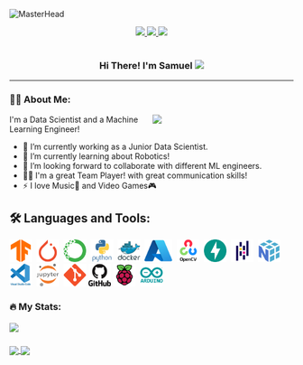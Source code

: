 <!-- <div id="headers" align="center">
  <img src="https://media.giphy.com/media/M9gbBd9nbDrOTu1Mqx/giphy.gif"/>
</div>
 -->
 ![MasterHead](https://images.squarespace-cdn.com/content/v1/56001a27e4b08aa6c7fa74e1/1608127415337-OUP2DUHFI3SHOSPKK3SU/MachineLearning-Banner.jpg?format=2500w)
 
<div id="badges" align="center">
  <a href="https://www.linkedin.com/in/samuel-okon-61456b1b4/">
    <img src="https://img.shields.io/badge/LinkedIn-blue?logo=linkedin&logoColor=white&style=flat-square"/>
  </a>
  
  
  <a href="https://www.youtube.com/channel/UCpcOwTBCN6vs5J3Zz6tkoqQ">
    <img src="https://img.shields.io/badge/YouTube-red?logo=youtube&logoColor=white&style=flat-square"/>
  </a>
  
  <a href="https://twitter.com/sammyudofia1/">
    <img src="https://img.shields.io/badge/TWITTER-blue?logo=twitter&logoColor=white&style=flat-square"/>
  </a>
</div>

<div align="center", id="badges">
<img src="https://komarev.com/ghpvc/?username=SamyySwift&style=flat-square&color=blue" alt=""/>
</div>


<h3 align = "center">
    Hi There! I'm Samuel
  <img src="https://media.giphy.com/media/hvRJCLFzcasrR4ia7z/giphy.gif" width="20px"/>
</h3>

---
### 👨‍💻 **About Me:**
<img align = 'right' src = "https://media.giphy.com/media/qgQUggAC3Pfv687qPC/giphy.gif" width="250"/>

I'm a Data Scientist and a Machine Learning Engineer!

- 🔭 I’m currently working as a Junior Data Scientist.
- 🌱 I’m currently learning about Robotics!
- 👯 I’m looking forward to collaborate with different ML engineers.
- 👨‍💼 I'm a great Team Player! with great communication skills!
- ⚡ I love Music🎵 and Video Games🎮

## 🛠️ **Languages and Tools:**
  <div>
  <img src="https://github.com/devicons/devicon/blob/master/icons/tensorflow/tensorflow-original.svg" title="TF" alt="TF" width="40" height="40"/>&nbsp;
  <img src="https://github.com/devicons/devicon/blob/master/icons/pytorch/pytorch-original.svg" title="Python" alt="Python" width="40" height="40"/>&nbsp;
  <img src="https://github.com/devicons/devicon/blob/master/icons/anaconda/anaconda-original.svg" title="Anaconda" alt="Anaconda" width="40" height="40"/>&nbsp;
  <img src="https://github.com/devicons/devicon/blob/master/icons/python/python-original-wordmark.svg" title="Python" alt="Python" width="40" height="40"/>&nbsp;
  <img src="https://github.com/devicons/devicon/blob/master/icons/docker/docker-original-wordmark.svg" title="Python" alt="Python" width="40" height="40"/>&nbsp;
  <img src="https://github.com/devicons/devicon/blob/master/icons/azure/azure-original.svg" title="Python" alt="Python" width="50" height="40"/>&nbsp;
  <img src="https://github.com/devicons/devicon/blob/master/icons/opencv/opencv-original-wordmark.svg" title="Anaconda" alt="Anaconda" width="40" height="40"/>&nbsp;
  <img src="https://github.com/devicons/devicon/blob/master/icons/fastapi/fastapi-original.svg" title="Python" alt="Python" width="40" height="40"/>&nbsp;
  <img src="https://github.com/devicons/devicon/blob/master/icons/pandas/pandas-original.svg" title="Python" alt="Python" width="40" height="40"/>&nbsp;
  <img src="https://github.com/devicons/devicon/blob/master/icons/numpy/numpy-original.svg" title="Python" alt="Python" width="40" height="40"/>&nbsp;
  <img src="https://github.com/devicons/devicon/blob/master/icons/vscode/vscode-original-wordmark.svg" title="Anaconda" alt="Anaconda" width="40" height="40"/>&nbsp;
  <img src="https://github.com/devicons/devicon/blob/master/icons/jupyter/jupyter-original-wordmark.svg" title="Jupyter" alt="Jupyter" width="40" height="40"/>&nbsp;
  <img src="https://github.com/devicons/devicon/blob/master/icons/git/git-original.svg" title="Git" **alt="Git" width="40" height="40"/>
  <img src="https://github.com/devicons/devicon/blob/master/icons/github/github-original-wordmark.svg" title="Github" **alt="Github" width="40" height="40"/>
  <img src="https://github.com/devicons/devicon/blob/master/icons/raspberrypi/raspberrypi-original.svg" title="Jupyter" alt="Jupyter" width="40" height="40"/>&nbsp;
   <img src="https://github.com/devicons/devicon/blob/master/icons/arduino/arduino-original-wordmark.svg" title="Jupyter" alt="Jupyter" width="40" height="40"/>&nbsp;
  </div>
  

<!-- 
[![Readme Card](https://github-readme-stats.vercel.app/api/pin/?username=SamyySwift&repo=Smart_city_DNN_Video_AI_Application_using_Nvidia_DeepStream)](https://github.com/SamyySwift/Smart_city_DNN_Video_AI_Application_using_Nvidia_DeepStream/blob/main/README.md)
 -->
  ### 🔥 **My Stats:**
  
<a href="https://github.com/SamyySwift/github-readme-stats">
  <img align="center" src="https://github-readme-stats.vercel.app/api/top-langs/?username=SamyySwift&layout=compact&theme=vision-friendly-dark"/>
</a>

#####

<a href="(https://github.com/SamyySwift/github-readme-stats">
  <img align="center" src="https://github-readme-stats.vercel.app/api?username=SamyySwift&hide=issues&show_icons=true&theme=gruvbox"/>
</a>

<a href="https://git.io/streak-stats">
  <img align="center" src="http://github-readme-streak-stats.herokuapp.com?user=SamyySwift&theme=gruvbox&date_format=M%20j%5B%2C%20Y%5D"/>
</a>



